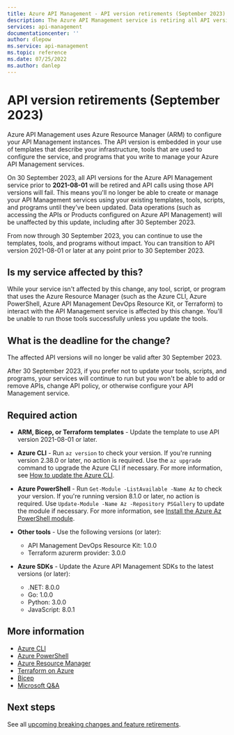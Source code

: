 ```yaml
---
title: Azure API Management - API version retirements (September 2023) | Microsoft Docs
description: The Azure API Management service is retiring all API versions prior to 2021-08-01. If you use one of these API versions, you must update your tools, scripts, or programs to use the latest versions.
services: api-management
documentationcenter: ''
author: dlepow
ms.service: api-management
ms.topic: reference
ms.date: 07/25/2022
ms.author: danlep
---
```


# API version retirements (September 2023)

Azure API Management uses Azure Resource Manager (ARM) to configure your API Management instances. The API version is embedded in your use of templates that describe your infrastructure, tools that are used to configure the service, and programs that you write to manage your Azure API Management services. 

On 30 September 2023, all API versions for the Azure API Management service prior to **2021-08-01** will be retired and API calls using those API versions will fail. This means you'll no longer be able to create or manage your API Management services using your existing templates, tools, scripts, and programs until they've been updated. Data operations (such as accessing the APIs or Products configured on Azure API Management) will be unaffected by this update, including after 30 September 2023. 

From now through 30 September 2023, you can continue to use the templates, tools, and programs without impact. You can transition to API version 2021-08-01 or later at any point prior to 30 September 2023. 

## Is my service affected by this?

While your service isn't affected by this change, any tool, script, or program that uses the Azure Resource Manager (such as the Azure CLI, Azure PowerShell, Azure API Management DevOps Resource Kit, or Terraform) to interact with the API Management service is affected by this change. You'll be unable to run those tools successfully unless you update the tools.

## What is the deadline for the change?

The affected API versions will no longer be valid after 30 September 2023.

After 30 September 2023, if you prefer not to update your tools, scripts, and programs, your services will continue to run but you won't be able to add or remove APIs, change API policy, or otherwise configure your API Management service. 

## Required action

* **ARM, Bicep, or Terraform templates** - Update the template to use API version 2021-08-01 or later. 

* **Azure CLI** - Run `az version` to check your version. If you're running version 2.38.0 or later, no action is required. Use the `az upgrade` command to upgrade the Azure CLI if necessary. For more information, see [How to update the Azure CLI](/cli/azure/update-azure-cli).

* **Azure PowerShell** - Run `Get-Module -ListAvailable -Name Az` to check your version. If you're running version 8.1.0 or later, no action is required. Use `Update-Module -Name Az -Repository PSGallery` to update the module if necessary. For more information, see [Install the Azure Az PowerShell module](/powershell/azure/install-azure-powershell).

* **Other tools** - Use the following versions (or later):

    * API Management DevOps Resource Kit: 1.0.0
    * Terraform azurerm provider: 3.0.0
    
* **Azure SDKs** - Update the Azure API Management SDKs to the latest versions (or later): 

    * .NET: 8.0.0 
    * Go: 1.0.0 
    * Python: 3.0.0 
    * JavaScript: 8.0.1 

## More information

* [Azure CLI](/cli/azure/update-azure-cli)
* [Azure PowerShell](/powershell/azure/install-azure-powershell)
* [Azure Resource Manager](../../azure-resource-manager/management/overview.md)
* [Terraform on Azure](/azure/developer/terraform/)
* [Bicep](../../azure-resource-manager/bicep/overview.md)
* [Microsoft Q&A](/answers/topics/azure-api-management.html)

## Next steps

See all [upcoming breaking changes and feature retirements](overview.md).
